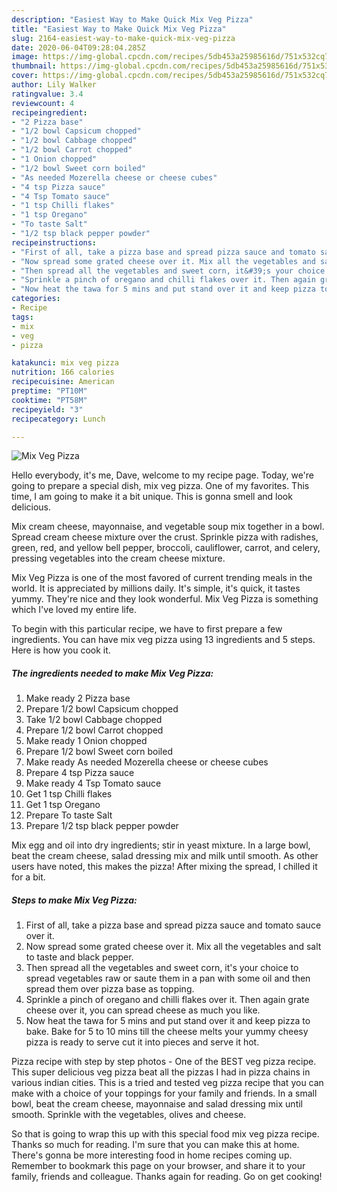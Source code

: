 ```yaml
---
description: "Easiest Way to Make Quick Mix Veg Pizza"
title: "Easiest Way to Make Quick Mix Veg Pizza"
slug: 2164-easiest-way-to-make-quick-mix-veg-pizza
date: 2020-06-04T09:28:04.285Z
image: https://img-global.cpcdn.com/recipes/5db453a25985616d/751x532cq70/mix-veg-pizza-recipe-main-photo.jpg
thumbnail: https://img-global.cpcdn.com/recipes/5db453a25985616d/751x532cq70/mix-veg-pizza-recipe-main-photo.jpg
cover: https://img-global.cpcdn.com/recipes/5db453a25985616d/751x532cq70/mix-veg-pizza-recipe-main-photo.jpg
author: Lily Walker
ratingvalue: 3.4
reviewcount: 4
recipeingredient:
- "2 Pizza base"
- "1/2 bowl Capsicum chopped"
- "1/2 bowl Cabbage chopped"
- "1/2 bowl Carrot chopped"
- "1 Onion chopped"
- "1/2 bowl Sweet corn boiled"
- "As needed Mozerella cheese or cheese cubes"
- "4 tsp Pizza sauce"
- "4 Tsp Tomato sauce"
- "1 tsp Chilli flakes"
- "1 tsp Oregano"
- "To taste Salt"
- "1/2 tsp black pepper powder"
recipeinstructions:
- "First of all, take a pizza base and spread pizza sauce and tomato sauce over it."
- "Now spread some grated cheese over it. Mix all the vegetables and salt to taste and black pepper."
- "Then spread all the vegetables and sweet corn, it&#39;s your choice to spread vegetables raw or saute them in a pan with some oil and then spread them over pizza base as topping."
- "Sprinkle a pinch of oregano and chilli flakes over it. Then again grate cheese over it, you can spread cheese as much you like."
- "Now heat the tawa for 5 mins and put stand over it and keep pizza to bake. Bake for 5 to 10 mins till the cheese melts your yummy cheesy pizza is ready to serve cut it into pieces and serve it hot."
categories:
- Recipe
tags:
- mix
- veg
- pizza

katakunci: mix veg pizza 
nutrition: 166 calories
recipecuisine: American
preptime: "PT10M"
cooktime: "PT58M"
recipeyield: "3"
recipecategory: Lunch

---
```



![Mix Veg Pizza](https://img-global.cpcdn.com/recipes/5db453a25985616d/751x532cq70/mix-veg-pizza-recipe-main-photo.jpg)

Hello everybody, it's me, Dave, welcome to my recipe page. Today, we're going to prepare a special dish, mix veg pizza. One of my favorites. This time, I am going to make it a bit unique. This is gonna smell and look delicious.

Mix cream cheese, mayonnaise, and vegetable soup mix together in a bowl. Spread cream cheese mixture over the crust. Sprinkle pizza with radishes, green, red, and yellow bell pepper, broccoli, cauliflower, carrot, and celery, pressing vegetables into the cream cheese mixture.

Mix Veg Pizza is one of the most favored of current trending meals in the world. It is appreciated by millions daily. It's simple, it's quick, it tastes yummy. They're nice and they look wonderful. Mix Veg Pizza is something which I've loved my entire life.


To begin with this particular recipe, we have to first prepare a few ingredients. You can have mix veg pizza using 13 ingredients and 5 steps. Here is how you cook it.

<!--inarticleads1-->

##### The ingredients needed to make Mix Veg Pizza:

1. Make ready 2 Pizza base
1. Prepare 1/2 bowl Capsicum chopped
1. Take 1/2 bowl Cabbage chopped
1. Prepare 1/2 bowl Carrot chopped
1. Make ready 1 Onion chopped
1. Prepare 1/2 bowl Sweet corn boiled
1. Make ready As needed Mozerella cheese or cheese cubes
1. Prepare 4 tsp Pizza sauce
1. Make ready 4 Tsp Tomato sauce
1. Get 1 tsp Chilli flakes
1. Get 1 tsp Oregano
1. Prepare To taste Salt
1. Prepare 1/2 tsp black pepper powder


Mix egg and oil into dry ingredients; stir in yeast mixture. In a large bowl, beat the cream cheese, salad dressing mix and milk until smooth. As other users have noted, this makes the pizza! After mixing the spread, I chilled it for a bit. 

<!--inarticleads2-->

##### Steps to make Mix Veg Pizza:

1. First of all, take a pizza base and spread pizza sauce and tomato sauce over it.
1. Now spread some grated cheese over it. Mix all the vegetables and salt to taste and black pepper.
1. Then spread all the vegetables and sweet corn, it&#39;s your choice to spread vegetables raw or saute them in a pan with some oil and then spread them over pizza base as topping.
1. Sprinkle a pinch of oregano and chilli flakes over it. Then again grate cheese over it, you can spread cheese as much you like.
1. Now heat the tawa for 5 mins and put stand over it and keep pizza to bake. Bake for 5 to 10 mins till the cheese melts your yummy cheesy pizza is ready to serve cut it into pieces and serve it hot.


Pizza recipe with step by step photos - One of the BEST veg pizza recipe. This super delicious veg pizza beat all the pizzas I had in pizza chains in various indian cities. This is a tried and tested veg pizza recipe that you can make with a choice of your toppings for your family and friends. In a small bowl, beat the cream cheese, mayonnaise and salad dressing mix until smooth. Sprinkle with the vegetables, olives and cheese. 

So that is going to wrap this up with this special food mix veg pizza recipe. Thanks so much for reading. I'm sure that you can make this at home. There's gonna be more interesting food in home recipes coming up. Remember to bookmark this page on your browser, and share it to your family, friends and colleague. Thanks again for reading. Go on get cooking!
